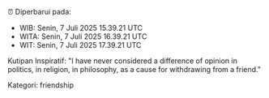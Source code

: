 ⏰ Diperbarui pada:
- WIB: Senin, 7 Juli 2025 15.39.21 UTC
- WITA: Senin, 7 Juli 2025 16.39.21 UTC
- WIT: Senin, 7 Juli 2025 17.39.21 UTC

Kutipan Inspiratif:
"I have never considered a difference of opinion in politics, in religion, in philosophy, as a cause for withdrawing from a friend."


Kategori: friendship

